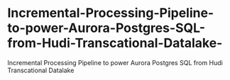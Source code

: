 # Incremental-Processing-Pipeline-to-power-Aurora-Postgres-SQL-from-Hudi-Transcational-Datalake-
Incremental Processing Pipeline to power Aurora Postgres SQL from Hudi Transcational Datalake 
